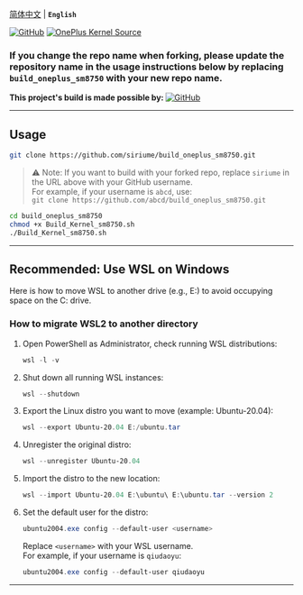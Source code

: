 [简体中文](README.md) | **`English`** 

[![GitHub](https://img.shields.io/badge/-GitHub|@siriume-181717?logo=github&logoColor=white&style=flat-square)](https://github.com/siriume/build_oneplus_sm8750)
[![OnePlus Kernel Source](https://img.shields.io/badge/OnePlus_Kernel_Source-EB0029?logo=oneplus&logoColor=white&style=flat-square)](https://github.com/OnePlusOSS/kernel_manifest)

### If you change the repo name when forking, please update the repository name in the usage instructions below by replacing `build_oneplus_sm8750` with your new repo name.

<b>This project's build is made possible by: </b>[![GitHub](https://img.shields.io/badge/-GitHub|@HanKuCha-181717?logo=github&logoColor=white&style=flat-square)](https://github.com/HanKuCha/oneplus13_a5p_sukisu)<br>

---

## Usage

```bash
git clone https://github.com/siriume/build_oneplus_sm8750.git
```

> ⚠️ Note: If you want to build with your forked repo, replace `siriume` in the URL above with your GitHub username.  
> For example, if your username is `abcd`, use:  
> `git clone https://github.com/abcd/build_oneplus_sm8750.git`

```bash
cd build_oneplus_sm8750
chmod +x Build_Kernel_sm8750.sh
./Build_Kernel_sm8750.sh
```

---

## Recommended: Use WSL on Windows  
Here is how to move WSL to another drive (e.g., E:) to avoid occupying space on the C: drive.

### How to migrate WSL2 to another directory

1. Open PowerShell as Administrator, check running WSL distributions:

   ```powershell
   wsl -l -v
   ```

2. Shut down all running WSL instances:

   ```powershell
   wsl --shutdown
   ```

3. Export the Linux distro you want to move (example: Ubuntu-20.04):

   ```powershell
   wsl --export Ubuntu-20.04 E:/ubuntu.tar
   ```

4. Unregister the original distro:

   ```powershell
   wsl --unregister Ubuntu-20.04
   ```

5. Import the distro to the new location:

   ```powershell
   wsl --import Ubuntu-20.04 E:\ubuntu\ E:\ubuntu.tar --version 2
   ```

6. Set the default user for the distro:

   ```powershell
   ubuntu2004.exe config --default-user <username>
   ```

   Replace `<username>` with your WSL username.  
   For example, if your username is `qiudaoyu`:

   ```powershell
   ubuntu2004.exe config --default-user qiudaoyu
   ```

---
